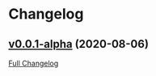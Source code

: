 # Changelog

## [v0.0.1-alpha](https://github.com/gomodul/waktu/tree/v0.0.1-alpha) (2020-08-06)

[Full Changelog](https://github.com/gomodul/waktu/compare/db75269f2761cda472ffd81e1950d18e18171a35...v0.0.1-alpha)
